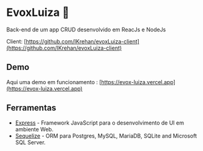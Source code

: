 # EvoxLuiza 🛒

  Back-end de um app CRUD desenvolvido em ReacJs e NodeJs
  
  Client: [https://github.com/IKrehan/evoxLuiza-client](https://github.com/IKrehan/evoxLuiza-client)


## Demo
Aqui uma demo em funcionamento : [https://evox-luiza.vercel.app](https://evox-luiza.vercel.app)

## Ferramentas

- [Express](https://pt-br.reactjs.org) - Framework JavaScript para o desenvolvimento de UI em ambiente Web.
- [Sequelize](http://sequelize.org) - ORM para Postgres, MySQL, MariaDB, SQLite and Microsoft SQL Server.
